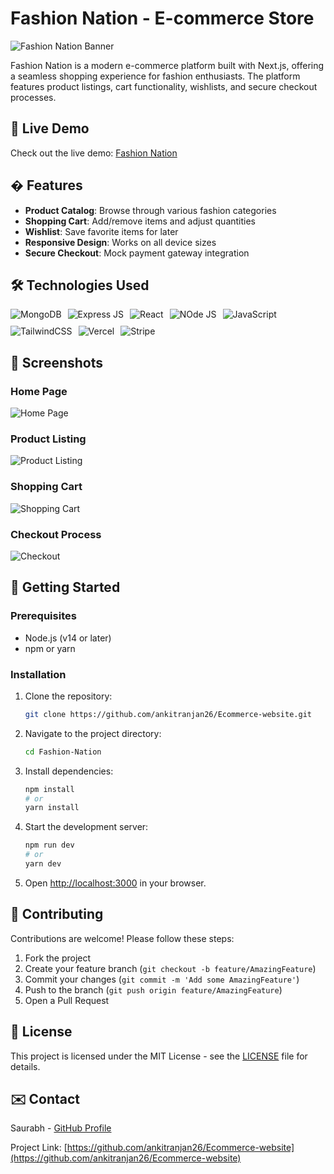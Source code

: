 # Fashion Nation - E-commerce Store

![Fashion Nation Banner](https://res.cloudinary.com/dmjzq4vcc/image/upload/f_webp/v1750660183/dkj9rfnjsoyp3umvst8o.png) <!-- Add a banner image if available -->

Fashion Nation is a modern e-commerce platform built with Next.js, offering a seamless shopping experience for fashion enthusiasts. The platform features product listings, cart functionality, wishlists, and secure checkout processes.

## 🔗 Live Demo

Check out the live demo: [Fashion Nation](https://fashion-nation.vercel.app/)

## � Features

- **Product Catalog**: Browse through various fashion categories
- **Shopping Cart**: Add/remove items and adjust quantities
- **Wishlist**: Save favorite items for later
- **Responsive Design**: Works on all device sizes
- **Secure Checkout**: Mock payment gateway integration

## 🛠 Technologies Used

<div style="display: flex; gap: 10px; flex-wrap: wrap;">
  <img src="https://img.shields.io/badge/-MongoDB-13aa52?style=for-the-badge&logo=mongodb&logoColor=white" alt="MongoDB" />
  <img src="https://img.shields.io/badge/Express.js-000000?logo=express&logoColor=fff&style=flat" alt="Express JS" />
  <img src="https://img.shields.io/badge/React-20232A?style=for-the-badge&logo=react&logoColor=61DAFB" alt="React" />
  <img src="https://img.shields.io/badge/node.js-339933?style=for-the-badge&logo=Node.js&logoColor=white" alt="NOde JS" />
  <img src="https://img.shields.io/badge/JavaScript-F7DF1E?style=for-the-badge&logo=javascript&logoColor=black" alt="JavaScript" />
  <img src="https://img.shields.io/badge/Tailwind_CSS-grey?style=for-the-badge&logo=tailwind-css&logoColor=38B2AC" alt="TailwindCSS" />
  <img src="https://img.shields.io/badge/Vercel-000000?style=for-the-badge&logo=vercel&logoColor=white" alt="Vercel" />
  <img src="https://img.shields.io/badge/stripe-626CD9?style=for-the-badge&logo=stripe&logoColor=white" alt="Stripe" />
</div>

## 📸 Screenshots

### Home Page
![Home Page](https://res.cloudinary.com/dmjzq4vcc/image/upload/f_webp/v1751395306/Screenshot_from_2025-07-02_00-07-16_yq7elm.png) <!-- Replace with actual screenshot -->

### Product Listing
![Product Listing](https://res.cloudinary.com/dmjzq4vcc/image/upload/f_webp/v1751395306/Screenshot_from_2025-07-02_00-07-23_jcnq3c.png) <!-- Replace with actual screenshot -->

### Shopping Cart
![Shopping Cart](https://res.cloudinary.com/dmjzq4vcc/image/upload/f_webp/v1751395561/Screenshot_from_2025-07-02_00-14-42_wznopn.png) <!-- Replace with actual screenshot -->

### Checkout Process
![Checkout](https://res.cloudinary.com/dmjzq4vcc/image/upload/f_webp/v1751395562/Screenshot_from_2025-07-02_00-14-50_icwprb.png) <!-- Replace with actual screenshot -->

## 🚀 Getting Started

### Prerequisites

- Node.js (v14 or later)
- npm or yarn

### Installation

1. Clone the repository:
   ```bash
   git clone https://github.com/ankitranjan26/Ecommerce-website.git
   ```

2. Navigate to the project directory:
   ```bash
   cd Fashion-Nation
   ```

3. Install dependencies:
   ```bash
   npm install
   # or
   yarn install
   ```

4. Start the development server:
   ```bash
   npm run dev
   # or
   yarn dev
   ```

5. Open [http://localhost:3000](http://localhost:3000) in your browser.

## 🤝 Contributing

Contributions are welcome! Please follow these steps:

1. Fork the project
2. Create your feature branch (`git checkout -b feature/AmazingFeature`)
3. Commit your changes (`git commit -m 'Add some AmazingFeature'`)
4. Push to the branch (`git push origin feature/AmazingFeature`)
5. Open a Pull Request

## 📝 License

This project is licensed under the MIT License - see the [LICENSE](LICENSE) file for details.

## ✉️ Contact

Saurabh - [GitHub Profile](https://github.com/ankitranjan26)

Project Link: [https://github.com/ankitranjan26/Ecommerce-website](https://github.com/ankitranjan26/Ecommerce-website)

